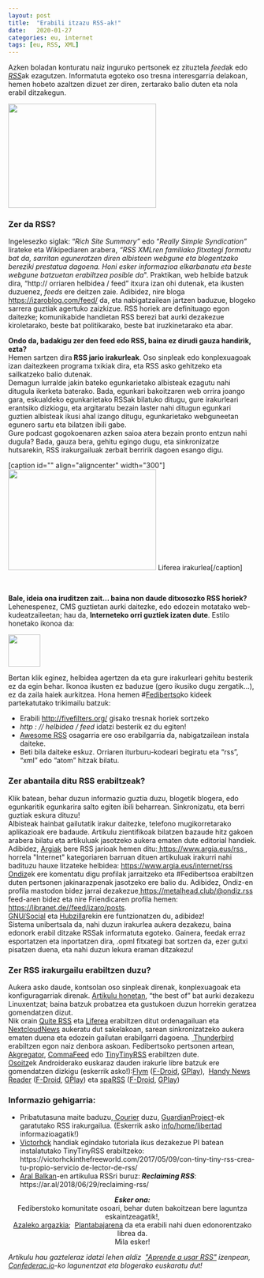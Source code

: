 ```yaml
---
layout: post
title:  "Erabili itzazu RSS-ak!"
date:   2020-01-27
categories: eu, internet
tags: [eu, RSS, XML]
---
```

<p>Azken boladan konturatu naiz inguruko pertsonek ez zituztela <em>feed</em>ak edo <em><a href="https://eu.wikipedia.org/wiki/RSS">RSS</a></em>ak ezagutzen. Informatuta egoteko oso tresna interesgarria delakoan, hemen hobeto azaltzen dizuet zer diren, zertarako balio duten eta nola erabil ditzakegun.</p>
<p><a href="https://izaroblog.files.wordpress.com/2020/01/rsseuskaraz.jpeg"><img class="aligncenter size-medium wp-image-2922" src="https://izaroblog.files.wordpress.com/2020/01/rsseuskaraz.jpeg?w=300" alt="" width="300" height="211"></a></p>
<h3>Zer da RSS?</h3>
<p>Ingelesezko siglak: “<em>Rich Site Summary”</em> edo “<em>Really Simple Syndication”&nbsp; </em>lirateke eta Wikipediaren arabera, <em>“RSS XMLren familiako fitxategi formatu bat da, sarritan eguneratzen diren albisteen webgune eta blogentzako bereziki prestatua dagoena. Honi esker informazioa elkarbanatu eta beste webgune batzuetan erabiltzea posible da</em>". Praktikan, web helbide batzuk dira, “http:// orriaren helbidea / feed” itxura izan ohi dutenak, eta ikusten duzuenez, <em>feeds</em> ere deitzen zaie. Adibidez, nire bloga <a href="https://izaroblog.com/feed/">https://izaroblog.com/feed/</a> da, eta nabigatzailean jartzen baduzue, blogeko sarrera guztiak agertuko zaizkizue. RSS horiek are definituago egon daitezke; komunikabide handietan RSS berezi bat aurki dezakezue kiroletarako, beste bat politikarako, beste bat iruzkinetarako eta abar.</p>
<p><strong>Ondo da, badakigu zer den feed edo RSS, baina ez dirudi gauza handirik, ezta?</strong><br>
Hemen sartzen dira<strong> RSS jario irakurleak</strong>. Oso sinpleak edo konplexuagoak izan daitezkeen programa txikiak dira, eta RSS asko gehitzeko eta sailkatzeko balio dutenak.<br>
Demagun lurralde jakin bateko egunkarietako albisteak ezagutu nahi ditugula ikerketa baterako. Bada, egunkari bakoitzaren web orrira joango gara, eskualdeko egunkarietako RSSak bilatuko ditugu, gure irakurleari erantsiko dizkiogu, eta argitaratu bezain laster nahi ditugun egunkari guztien albisteak ikusi ahal izango ditugu, egunkarietako webguneetan egunero sartu eta bilatzen ibili gabe.<br>
Gure podcast gogokoenaren azken saioa atera bezain pronto entzun nahi dugula? Bada, gauza bera, gehitu egingo dugu, eta sinkronizatze hutsarekin, RSS irakurgailuak zerbait berririk dagoen esango digu.</p>
<p>[caption id="" align="aligncenter" width="300"]<img class="size-medium" src="https://izaroblog.files.wordpress.com/2018/11/liferea-linux-060.png?w=300&amp;h=204" width="300" height="204"> Liferea irakurlea[/caption]</p>
<p>&nbsp;</p>
<p><strong>Bale, ideia ona iruditzen zait… baina non daude ditxosozko RSS horiek?</strong><br>
Lehenespenez, CMS guztietan aurki daitezke, edo edozein motatako web-kudeatzaileetan; hau da, <strong>Interneteko orri guztiek izaten dute</strong>. Estilo honetako ikonoa da:</p>
<p><a href="https://izaroblog.files.wordpress.com/2018/11/1024px-feed-icon-svg.png"><img class="aligncenter wp-image-2700" src="https://izaroblog.files.wordpress.com/2018/11/1024px-feed-icon-svg.png?w=300" alt="" width="65" height="65"></a></p>
<p>Bertan klik eginez, helbidea agertzen da eta gure irakurleari gehitu besterik ez da egin behar. Ikonoa ikusten ez baduzue (gero ikusiko dugu zergatik…), ez da zaila haiek aurkitzea. Hona hemen #<a href="https://eu.wikipedia.org/wiki/Fedibertso">Fedibertso</a>ko kideek partekatutako trikimailu batzuk:</p>
<ul>
<li>Erabili <a href="https://fivefilters.org/">http://fivefilters.org/</a> gisako tresnak horiek sortzeko</li>
<li><em>http : // helbidea / feed</em> idatzi besterik ez du egiten!</li>
<li><a href="https://addons.mozilla.org/en-US/firefox/addon/awesome-rss/">Awesome RSS</a> osagarria ere oso erabilgarria da, nabigatzailean instala daiteke.</li>
<li>Beti bila daiteke eskuz. Orriaren iturburu-kodeari begiratu eta “rss”, “xml” edo “atom” hitzak bilatu.</li>
</ul>
<h3>Zer abantaila ditu RSS erabiltzeak?</h3>
<p>Klik batean, behar duzun informazio guztia duzu, blogetik blogera, edo egunkaritik egunkarira salto egiten ibili beharrean. Sinkronizatu, eta berri guztiak eskura dituzu!<br>
Albisteak hainbat gailutatik irakur daitezke, telefono mugikorretarako aplikazioak ere badaude. Artikulu zientifikoak bilatzen bazaude hitz gakoen arabera bilatu eta artikuluak jasotzeko aukera ematen dute editorial handiek.<br>
Adibidez, <a href="https://www.argia.eus/">Argiak</a> bere RSS jarioak hemen ditu:<a href="https://www.argia.eus/rss"> https://www.argia.eus/rss </a>, horrela "Internet" kategoriaren barruan dituen artikuluak irakurri nahi badituzu hauxe litzateke helbidea: <a href="https://www.argia.eus/internet/rss">https://www.argia.eus/internet/rss</a><br>
<a href="https://metalhead.club/@ondiz">Ondiz</a>ek ere komentatu digu profilak jarraitzeko eta #Fedibertsoa erabiltzen duten pertsonen jakinarazpenak jasotzeko ere balio du. Adibidez, Ondiz-en profila mastodon bidez jarrai dezakezue<a href="https://metalhead.club/@ondiz.rss"> https://metalhead.club/@ondiz.rss</a> feed-aren bidez eta nire Friendicaren profila hemen: <a href="https://libranet.de//feed/izaro/posts">https://libranet.de//feed/izaro/posts</a>.<br>
<a href="https://es.wikipedia.org/wiki/GNU_Social">GNU/Social</a> eta <a href="https://project.hubzilla.org/page/hubzilla/hubzilla-project#top">Hubzilla</a>rekin ere funtzionatzen du, adibidez!<br>
Sistema unibertsala da, nahi duzun irakurlea aukera dezakezu, baina edonork erabil ditzake RSSak informatuta egoteko. Gainera, feedak erraz esportatzen eta inportatzen dira, .opml fitxategi bat sortzen da, ezer gutxi pisatzen duena, eta nahi duzun lekura eraman ditzakezu!</p>
<h3>Zer RSS irakurgailu erabiltzen duzu?</h3>
<p>Aukera asko daude, kontsolan oso sinpleak direnak, konplexuagoak eta konfiguragarriak direnak. <a href="https://www.tecmint.com/best-rss-feed-readers-for-linux/">Artikulu honetan</a>, “the best of” bat aurki dezakezu Linuxentzat; baina batzuk probatzea eta gustukoen duzun horrekin geratzea gomendatzen dizut.<br>
Nik orain <a href="https://quiterss.org/">Quite RSS</a> eta <a href="https://lzone.de/liferea/">Liferea</a> erabiltzen ditut ordenagailuan eta <a href="https://github.com/nextcloud/news">NextcloudNews</a> aukeratu dut sakelakoan, sarean sinkronizatzeko aukera ematen duena eta edozein gailutan erabilgarri dagoena.&nbsp;<a href="https://www.thunderbird.net/"> Thunderbird</a> erabiltzen egon naiz denbora askoan. Fedibertsoko pertsonen artean,&nbsp; <a href="https://www.kde.org/applications/internet/akregator/">Akgregator</a>, <a href="http://commafeed/">CommaFeed</a> edo <a href="https://tt-rss.org/">TinyTinyRSS</a> erabiltzen dute.<br>
<a href="https://mastodon.eus/@Osoitz" target="_blank" rel="noopener">Osoitz</a>ek Androiderako euskaraz dauden irakurle libre batzuk ere gomendatzen dizkigu (eskerrik asko!):<a href="https://github.com/FredJul/Flym" target="_blank" rel="noopener">Flym</a> (<a href="https://f-droid.org/packages/net.frju.flym/" target="_blank" rel="noopener">F-Droid</a>, <a href="https://play.google.com/store/apps/details?id=net.frju.flym" target="_blank" rel="noopener">GPlay</a>),&nbsp; <a href="https://fossdroid.com/a/handy-news-reader.html" target="_blank" rel="noopener">Handy News Reader</a> (<a href="https://f-droid.org/packages/ru.yanus171.feedexfork/" target="_blank" rel="noopener">F-Droid</a>, <a href="https://play.google.com/store/apps/details?id=ru.yanus171.feedexfork" target="_blank" rel="noopener">GPlay</a>) eta <a href="https://github.com/Etuldan/spaRSS" target="_blank" rel="noopener">spaRSS</a> (<a href="https://f-droid.org/packages/net.frju.flym/https://f-droid.org/packages/net.etuldan.sparss.floss/" target="_blank" rel="noopener">F-Droid</a>, <a href="https://play.google.com/store/apps/details?id=net.etuldan.sparss" target="_blank" rel="noopener">GPlay</a>)</p>
<h3>Informazio gehigarria:</h3>
<ul>
<li>Pribatutasuna maite baduzu,<a href="https://guardianproject.info/apps/courier/"> Courier</a> duzu, <a href="https://guardianproject.info/">GuardianProject</a>-ek garatutako RSS irakurgailua. (Eskerrik asko <a href="https://ieji.de/@rtfm">info/home/libertad</a> informazioagatik!)</li>
<li><a href="https://mastodon.social/@victorhck">Victorhck</a> handiak egindako tutoriala ikus dezakezue PI batean instalatutako TinyTinyRSS erabiltzeko: https://victorhckinthefreeworld.com/2017/05/09/con-tiny-tiny-rss-crea-tu-propio-servicio de-lector-de-rss/</li>
<li style="text-align:left;"><a href="https://mastodon.ar.al/@aral">Aral Balkan</a>-en artikulua RSSri buruz:<strong><em> Reclaiming RSS</em></strong>: https://ar.al/2018/06/29/reclaiming-rss/</li>
</ul>
<p style="text-align:center;"><em><strong>Esker ona:</strong></em><br>
Fediberstoko komunitate osoari, behar duten bakoitzean bere laguntza eskaintzeagatik!,<br>
<a href="https://mastodon.social/@plantabaja/101550931302396163/">Azaleko argazkia</a>;&nbsp; <a href="https://mastodon.social/@plantabaja">Plantabajarena</a> da eta erabili nahi duen edonorentzako librea da.<br>
Mila esker!</p>
<p><em>Artikulu hau gazteleraz idatzi lehen aldiz&nbsp; <a href="https://la.confederac.io/t/aprende-a-usar-rss/20598">"Aprende a usar RSS"</a> izenpean, <a href="https://confederac.io/es/intro">Confederac.io</a>-ko lagunentzat eta blogerako euskaratu dut!</em></p>